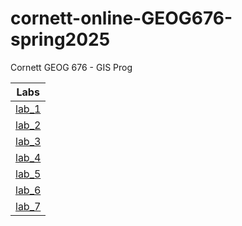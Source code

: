 # cornett-online-GEOG676-spring2025
Cornett GEOG 676 - GIS Prog

|Labs  |
|:------:|
|[lab_1](lab_01/README.md)|
|[lab_2](lab_2/README.md)|
|[lab_3](lab_3/README.md)|
|[lab_4](lab_4/README.md)|
|[lab_5](lab_5/README.md)|
|[lab_6](lab_6/README.md)|
|[lab_7](lab_7/README.md)|

